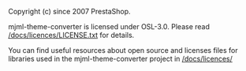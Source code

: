 
Copyright (c) since 2007 PrestaShop.

mjml-theme-converter is licensed under OSL-3.0. Please read [/docs/licences/LICENSE.txt](/docs/licences/LICENSE.txt) for details.

You can find useful resources about open source and licenses files for libraries used in the mjml-theme-converter project in [/docs/licences/](/docs/licences/)
